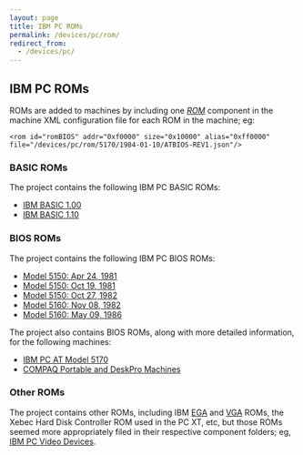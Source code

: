 ```yaml
---
layout: page
title: IBM PC ROMs
permalink: /devices/pc/rom/
redirect_from:
  - /devices/pc/
---
```


IBM PC ROMs
---

ROMs are added to machines by including one *[ROM](/docs/pcjs/rom/)* component in the machine XML configuration file
for each ROM in the machine; eg:

	<rom id="romBIOS" addr="0xf0000" size="0x10000" alias="0xff0000" file="/devices/pc/rom/5170/1984-01-10/ATBIOS-REV1.json"/>

### BASIC ROMs

The project contains the following IBM PC BASIC ROMs:

 * [IBM BASIC 1.00](5150/basic/BASIC100.json)
 * [IBM BASIC 1.10](5160/basic/BASIC110.json)

### BIOS ROMs

The project contains the following IBM PC BIOS ROMs:

 * [Model 5150: Apr 24, 1981](5150/1981-04-24/PCBIOS-REV1.json)
 * [Model 5150: Oct 19, 1981](5150/1981-10-19/PCBIOS-REV2.json)
 * [Model 5150: Oct 27, 1982](5150/1982-10-27/PCBIOS-REV3.json)
 * [Model 5160: Nov 08, 1982](5160/1982-11-08/XTBIOS-REV1.json)
 * [Model 5160: May 09, 1986](5160/1986-05-09/XTBIOS-REV3.json)

The project also contains BIOS ROMs, along with more detailed information, for the following machines:

 * [IBM PC AT Model 5170](5170/)
 * [COMPAQ Portable and DeskPro Machines](compaq/)

### Other ROMs

The project contains other ROMs, including IBM [EGA](/devices/pc/video/ibm/ega/#ibm-ega-rom) and
[VGA](/devices/pc/video/ibm/vga/#ibm-vga-rom) ROMs, the Xebec Hard Disk Controller ROM used in
the PC XT, etc, but those ROMs seemed more appropriately filed in their respective component folders;
eg, [IBM PC Video Devices](/devices/pc/video/).
